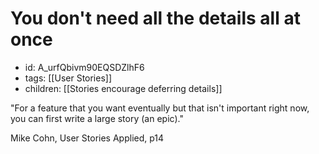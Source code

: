 # You don't need all the details all at once
* id: A_urfQbivm90EQSDZlhF6
* tags: [[User Stories]]
* children: [[Stories encourage deferring details]]

"For a feature that you want eventually but that isn't important right now, you can first write a large story (an epic)."

Mike Cohn, User Stories Applied, p14